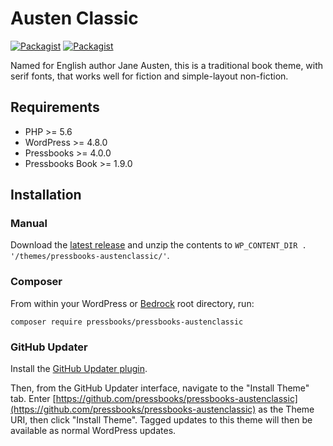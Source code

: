 # Austen Classic

[![Packagist](https://img.shields.io/packagist/l/pressbooks/pressbooks-austenclassic.svg)](https://packagist.org/packages/pressbooks/pressbooks-austenclassic/) [![Packagist](https://img.shields.io/packagist/v/pressbooks/pressbooks-austenclassic.svg)](https://packagist.org/packages/pressbooks/pressbooks-austenclassic/)

Named for English author Jane Austen, this is a traditional book theme, with serif fonts, that works well for fiction and simple-layout non-fiction.

## Requirements

* PHP >= 5.6
* WordPress >= 4.8.0
* Pressbooks >= 4.0.0
* Pressbooks Book >= 1.9.0

## Installation

### Manual

Download the [latest release](https://github.com/pressbooks/pressbooks-austenclassic/releases/latest/) and unzip the contents to `WP_CONTENT_DIR . '/themes/pressbooks-austenclassic/'`.

### Composer

From within your WordPress or [Bedrock](https://roots.io/bedrock/) root directory, run:

```
composer require pressbooks/pressbooks-austenclassic
```

### GitHub Updater

Install the [GitHub Updater plugin](https://github.com/afragen/github-updater).

Then, from the GitHub Updater interface, navigate to the "Install Theme" tab. Enter [https://github.com/pressbooks/pressbooks-austenclassic](https://github.com/pressbooks/pressbooks-austenclassic) as the Theme URI, then click "Install Theme". Tagged updates to this theme will then be available as normal WordPress updates.
